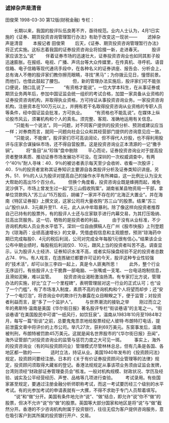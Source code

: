 ### 滤掉杂声是清音
田俊荣
1998-03-30
第12版(财税金融)
专栏：

　　长期以来，我国的股评队伍良莠不齐，亟待规范。业内人士认为，4月1日实施的《证券、期货投资咨询管理暂行办法》有助于改变这一现状——
　　滤掉杂声是清音
　　本报记者  田俊荣
　　后天，《证券、期货投资咨询管理暂行办法》将正式实施。这标志着我国的证券投资咨询业将拾掇一新，走进春天。
　　股评家应该怎么“说”
　　伴着证券市场的迅速壮大，证券投资咨询业也如同其影子般迅速膨胀。在报纸、电视、广播、声讯台等大众传媒里，在传真机、寻呼机、语音信箱、电子信箱等现代通讯手段中，在各种名义的证券讲座、报告会、分析会上，总有诲人不倦的股评家们教你擦亮眼睛，寻找“黑马”；为你拨云见日，憧憬前景。而他们，也借此鼓起了腰包。
　　但，新的管理办法实施后，股评家们可不能张口便说，随口乱说了——
　　“有资格才能说”。一位大学本科生，在从事证券或期货业务两年后，参加中国证监会统一组织的考试合格，加盟一家具备从业资格的证券投资咨询机构，并取得执业资格，方可持证从事投资咨询业务。一家投资咨询机构，注册资本在100万元以上，并拥有若干名取得投资咨询从业资格的专职人员等条件，经中国证监会批准，方可执业。
　　“有资格也不能乱说”。在媒体上纵论股市风云，须署机构和个人的真名。须完整、客观、准确地运用有关信息。
　　“只能有一个说法”。同一问题，对不同客户提供的投资分析、预测或建议应当一样；对券商而言，就同一问题向社会公众和其经营部门提供的咨询意见应一致。
　　“只能说，不能做”。股评家们尽可高谈阔论，但不得代人炒股，也不得利用股评与庄家合谋操纵市场，还不得自营股票。这是投资咨询业正本清源的一记“撒手锏”。
　　将“鱼目”从“珍珠”盘中剔除
　　平心而论，证券投资咨询业对于提高投资者整体素质、推动证券市场发展功不可没。在深圳的一次权威调查中，有两个“40％”耐人寻味：40．9％的被访者表示每天至少会收听、收看一次股评；40．5％的投资者宣称其证券知识主要源自各类股评分析及证券类知识讲座。另外，51．9％的人认为股评对提高自己的操作水平有所裨益，这一比例比认为没太大帮助的高出15个百分点。
　　但换个角度看，投资咨询业既是蜂拥而起，难免泥沙俱下。市场上曾发生过一起“苏三山假收购案”。湖南省某县物资局一干部，拿单位贷款购入“苏三山”15万股后，胡编了一家并不存在的“北海正大置业”。并在海南《特区证券报》上撰文说，这家公司将大量收购“苏三山”的股票。结果“苏三山”股价从8．3元飙升至11．4元，此人从中牟取暴利。除了像这样向投资者推荐自己已持有的股票外，有的股评人士还与庄家联手进行内幕交易，为其打压吸纳、拉高出货服务。这一切，牺牲的是投资者的利益。
　　由于没有从业标准，不少咨询机构和人员业务水平低下。深圳一位自由撰稿人在广州《股市快报》上刊登题为《琼海药：业绩高速增长》的文章，凭借虚假信息和主观臆想，预测“琼海药中期已完成每股0．4元的税后利润，公司对完成全年每股1元很有信心。”结果该企业公布中期业绩时，每股税后利润仅0．10元，跟风上当的投资者叫苦不迭。调查显示，认为股评人士经济、证券知识水准不高，或者实际操盘经验不足的投资者总数占74．9％。有人戏言，在连拣破烂都要许可证的今天，股评这种专业性较强的“技术活”，却可以张三李四一起上，真是令人匪夷所思！
　　此外，整个行业无序运行。有些股评人士干脆靠一部电脑、一张嘴或一支笔、一台电话炮制信息，且滑如泥鳅，难以监管。
　　投资咨询业渴盼激浊扬清。有专家打比方说，管理办法的实施，好比“立了一个里程碑”，表明管理层对这一行业的正式认可；也“设了一个门槛”，有了市场准入制度，素质不高的咨询机构和个人将望而却步；还“安了一个电灯泡”，将咨询业中的欺诈行为暴露在众目睽睽之下，便于监管；对投资者利益而言，是“多了一个监护人”。
　　与世界潮流的接轨之举
　　刚过而立之年的弗斯特·温南是美国《华尔街日报》著名股评专栏“街谈巷语”的主笔之一。“街谈巷语”在美国股民中可谓“一纸风行，如饮狂泉”。温南从1983年10月至1984年2月，每写一篇“街谈”之前，总要鬼鬼祟祟地给股票经纪人彼特·布朗特打电话，提前泄露文章中将评价的上市公司。举凡27次，获利69万美元。东窗事发后，温南被判刑，布朗特被罚款45万美元。这就是闻名世界股市的“《华尔街日报》丑闻”，海外证管部门对投资咨询业的监管与惩罚力度之大可见一斑。
　　事实上，海外的投资咨询业（有的叫投资顾问业）管理模式尽管林林总总，但有几条是各国、各地区都一致的——
　　适时立法，持证从业。美国1940年发布的《投资顾问法》规定，投资顾问要经注册。日本的《关于有价证券投资顾问业管理等的法律》规定，投资顾问须取得大藏省的登记。香港法规规定从事该项业务须由证监会发牌，台湾则须经“财政部证券管理委员会”核准。一般对机构规模、财政状况、学历及经验、诚实及公平经营经历、声誉、品格等几项进行查验。
　　考试录用。有些国家甚至规定，要通过注册金融分析师职称考试，而这一考试要历经三个级别的水平考试。有的光参加考试的申请表就有一大摞，不得不求助于专门人员帮着填写。
　　“说”和“做”分开。美国有条件地允许“说”、“做”结合，即允许“说”你不“做”的股票，但决不允许“说”你“做”的股票。英国等大部分国家和地区是将“说”与“做”截然分开。香港的不少咨询机构附属于投资银行，往往无偿为客户提供咨询服务，意在吸引客户到其所属的投资银行开户、交易。
